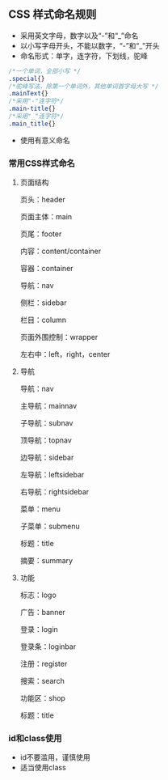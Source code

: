 ## CSS 样式命名规则

- 采用英文字母，数字以及“-”和“_”命名
- 以小写字母开头，不能以数字，“-”和“_”开头
- 命名形式：单字，连字符，下划线，驼峰

```css
/*一个单词，全部小写 */
.special{}
/*驼峰写法，除第一个单词外，其他单词首字母大写 */
.mainText{}
/*采用"-"连字符*/
.main-title{}
/*采用"_"连字符*/
.main_title{}
```

- 使用有意义命名

### 常用CSS样式命名

1. 页面结构

   页头：header

   页面主体：main

   页尾：footer

   内容：content/container

   容器：container

   导航：nav

   侧栏：sidebar

   栏目：column

   页面外围控制：wrapper

   左右中：left，right，center

2. 导航

   导航：nav

   主导航：mainnav

   子导航：subnav

   顶导航：topnav

   边导航：sidebar

   左导航：leftsidebar

   右导航：rightsidebar

   菜单：menu

   子菜单：submenu

   标题：title

   摘要：summary

3. 功能

   标志：logo

   广告：banner

   登录：login

   登录条：loginbar

   注册：register

   搜索：search

   功能区：shop

   标题：title

### id和class使用

- id不要滥用，谨慎使用
- 适当使用class
